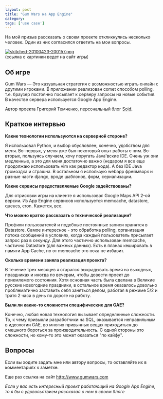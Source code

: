 ```yaml
---
layout: post
title: "Gum Wars на App Engine"
category: 
tags: ['use case']
---
```

На мой призыв рассказать о своем проекте откликнулись несколько человек. Один из них согласился ответить на мои вопросы. 

<a href="http://www.gumwars.com/"><img src="http://img.skitch.com/20100423-prh1kbya9ah12bqy2h2ye4796j.png" alt="skitched-20100423-200157.png" border="0"/></a><br />(ссылка с картинки ведет на сайт игры)

<h2>Об игре</h2>

Gum Wars — Это казуальная стратегия с возможностью играть онлайн с другими игроками. В приложении реализован comet способом polling, т.е. браузер постоянно посылает к серверу запросы на новые события. В качестве сервера используется Google App Engine.

Автор проекта Григорий Темченко, персональный блог <a href="http://sfoid.blogspot.com/">Soid</a>.

<h2>Краткое интервью</h2>

<strong>Какие технологии используются на серверной стороне?</strong>

Я использовал Python, и выбор обусловлен, конечно, удобством для меня. Во-первых, у меня уже был некоторый опыт работы с ним. Во-вторых, пользуясь случаем, хочу поругать Java'вские IDE. Очень уж они медленные, а это для меня достаточно важно (недаром я все еще продолжаю использовать vim как редактор кода). А без IDE Java громоздка и страшна. В остальном я использую webapp фреймворк и разные части django, вроде шаблонов, форм, сериализации.

<strong>Какие сервисы предоставляемые Google задействованы?</strong>

Для отрисовки игры на клиенте я использовал Google Maps API 2-ой версии. Из App Engine сервисов используется memcache, datastore, queues, cron. Кажется, все.


<strong>Что можно кратко рассказать о технической реализации?</strong>

Профили пользователей и подобные постоянные записи хранятся в Datastore. Самое интересное - это обработка polling, организация потока сообщений в условиях, когда каждый пользователь присылает запрос раз в секунду. Для этого частично использован memcache, частично Datastore (для важных данных). Есть в планах кешировать в памяти App Cache, но от memcache это пока не избавит.


<strong>Сколько времени заняла реализация проекта?</strong>

В течение трех месяцев я старался выкрадывать время на выходных, праздниках и иногда по вечерам, чтобы довести проект до приемлемого состояния. Хотя основная часть была сделана в Великие русские новогодние праздники, в остальное время оказалось довольно проблематично заставить себя заняться делом, работая в режиме 5/2 и тратя 2 часа в день по дороге на работу.


<strong>Были ли какие-то сложности специфические для GAE?</strong>

Конечно, любая новая технология вызывает определенные сложности. То, к чему привыкли разработчики на SQL, оказывается неправильным в идеологии GAE, во многих привычных вещах приходиться до смешного бороться за производительность. С одной стороны это сложности, но кому-то это может оказаться "по кайфу".

<h2>Вопросы</h2>

Если вы ходите задать мне или автору вопросы, то оставляйте их в комментариях к заметке.

Еще раз ссылка на сайт <a href="http://www.gumwars.com/">http://www.gumwars.com</a>

<em>Если у вас есть интересный проект работающий на Google App Engine, то я бы с удовольствием рассказал о нем в своем блоге</em>
